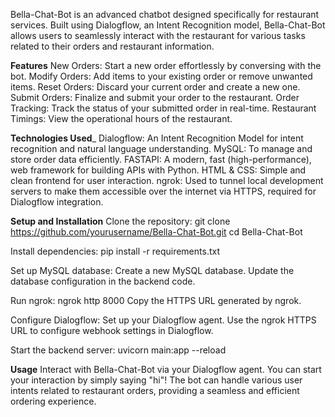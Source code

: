Bella-Chat-Bot is an advanced chatbot designed specifically for restaurant services. Built using Dialogflow, an Intent Recognition model, Bella-Chat-Bot allows users to seamlessly interact with the restaurant for various tasks related to their orders and restaurant information.

**Features**
New Orders: Start a new order effortlessly by conversing with the bot.
Modify Orders: Add items to your existing order or remove unwanted items.
Reset Orders: Discard your current order and create a new one.
Submit Orders: Finalize and submit your order to the restaurant.
Order Tracking: Track the status of your submitted order in real-time.
Restaurant Timings: View the operational hours of the restaurant.

**Technologies Used**_
Dialogflow: An Intent Recognition Model for intent recognition and natural language understanding.
MySQL: To manage and store order data efficiently.
FASTAPI: A modern, fast (high-performance), web framework for building APIs with Python.
HTML & CSS: Simple and clean frontend for user interaction.
ngrok: Used to tunnel local development servers to make them accessible over the internet via HTTPS, required for Dialogflow integration.

**Setup and Installation**
Clone the repository:
git clone https://github.com/yourusername/Bella-Chat-Bot.git
cd Bella-Chat-Bot

Install dependencies:
pip install -r requirements.txt

Set up MySQL database:
Create a new MySQL database.
Update the database configuration in the backend code.

Run ngrok:
ngrok http 8000
Copy the HTTPS URL generated by ngrok.

Configure Dialogflow:
Set up your Dialogflow agent.
Use the ngrok HTTPS URL to configure webhook settings in Dialogflow.

Start the backend server:
uvicorn main:app --reload

**Usage**
Interact with Bella-Chat-Bot via your Dialogflow agent. You can start your interaction by simply saying "hi"! The bot can handle various user intents related to restaurant orders, providing a seamless and efficient ordering experience.

